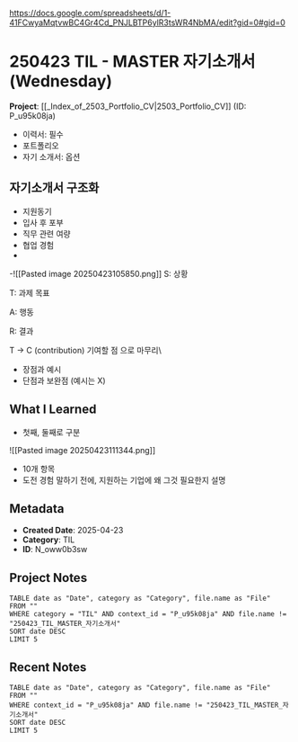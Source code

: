 https://docs.google.com/spreadsheets/d/1-41FCwyaMqtvwBC4Gr4Cd_PNJLBTP6ylR3tsWR4NbMA/edit?gid=0#gid=0
# 250423 TIL - MASTER 자기소개서 (Wednesday)

**Project**: [[_Index_of_2503_Portfolio_CV|2503_Portfolio_CV]] (ID: P_u95k08ja)

- 이력서: 필수
- 포트폴리오
- 자기 소개서: 옵션

## 자기소개서 구조화
- 지원동기
- 입사 후 포부
- 직무 관련 여량
- 협업 경험
- 
-![[Pasted image 20250423105850.png]]
S: 상황

T: 과제 목표

A: 행동

R: 결과

T → C (contribution) 기여할 점 으로 마무리\

- 장점과 예시
- 단점과 보완점 (예시는 X)
## What I Learned
- 첫째, 둘째로 구분

![[Pasted image 20250423111344.png]]
- 10개 항목
- 도전 경험 말하기 전에, 지원하는 기업에 왜 그것 필요한지 설명
## Metadata
- **Created Date**: 2025-04-23
- **Category**: TIL
- **ID**: N_oww0b3sw



## Project Notes
```dataview
TABLE date as "Date", category as "Category", file.name as "File"
FROM ""
WHERE category = "TIL" AND context_id = "P_u95k08ja" AND file.name != "250423_TIL_MASTER_자기소개서"
SORT date DESC
LIMIT 5
```

## Recent Notes
```dataview
TABLE date as "Date", category as "Category", file.name as "File" 
FROM ""
WHERE context_id = "P_u95k08ja" AND file.name != "250423_TIL_MASTER_자기소개서"
SORT date DESC
LIMIT 5
```
